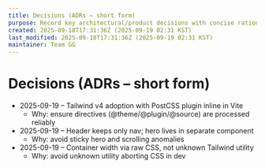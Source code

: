 ```yaml
---
title: Decisions (ADRs – short form)
purpose: Record key architectural/product decisions with concise rationale and date.
created: 2025-09-18T17:31:36Z (2025-09-19 02:31 KST)
last_modified: 2025-09-18T17:31:36Z (2025-09-19 02:31 KST)
maintainer: Team GG
---
```


# Decisions (ADRs – short form)

- 2025-09-19 – Tailwind v4 adoption with PostCSS plugin inline in Vite
  - Why: ensure directives (@theme/@plugin/@source) are processed reliably
- 2025-09-19 – Header keeps only nav; hero lives in separate component
  - Why: avoid sticky hero and scrolling anomalies
- 2025-09-19 – Container width via raw CSS, not unknown Tailwind utility
  - Why: avoid unknown utility aborting CSS in dev
